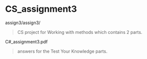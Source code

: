 # CS_assignment3

assign3/assign3/
>CS project for Working with methods which contains 2 parts.

C#_assignment3.pdf
>answers for the Test Your Knowledge parts.
